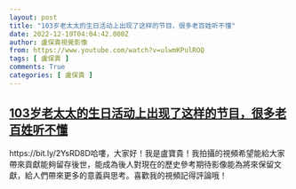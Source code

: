 ```yaml
---
layout: post
title: "103岁老太太的生日活动上出现了这样的节目，很多老百姓听不懂"
date: 2022-12-19T04:04:42.000Z
author: 盧保貴視覺影像
from: https://www.youtube.com/watch?v=ulwmKPulROQ
tags: [ 盧保貴 ]
comments: True
categories: [ 盧保貴 ]
---
```

<!--1671422682000-->
[103岁老太太的生日活动上出现了这样的节目，很多老百姓听不懂](https://www.youtube.com/watch?v=ulwmKPulROQ)
------

<div>
https://bit.ly/2YsRD8D哈嘍，大家好！我是盧寶貴！我拍攝的視頻希望能給大家帶來貢獻能夠留存後世，能成為後人對現在的歷史參考期待影像能為將來保留文獻，給人們帶來更多的意義與思考。喜歡我的視頻記得評論哦！
</div>
